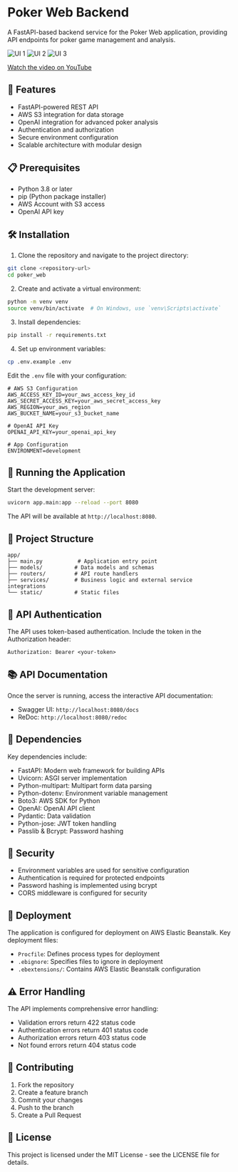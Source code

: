 # Poker Web Backend

A FastAPI-based backend service for the Poker Web application, providing API endpoints for poker game management and analysis.

![UI 1](https://pokerwebsite.s3.us-east-1.amazonaws.com/%E6%88%AA%E5%B1%8F2024-12-17+%E4%B8%8B%E5%8D%882.54.01.png)
![UI 2](https://pokerwebsite.s3.us-east-1.amazonaws.com/%E6%88%AA%E5%B1%8F2024-12-16+%E4%B8%8B%E5%8D%8811.44.34.png)
![UI 3](https://pokerwebsite.s3.us-east-1.amazonaws.com/%E6%88%AA%E5%B1%8F2024-12-18+%E4%B8%8B%E5%8D%887.14.38.png)

[Watch the video on YouTube](https://youtu.be/CQW_0K7iGeQ)
## 🚀 Features

- FastAPI-powered REST API
- AWS S3 integration for data storage
- OpenAI integration for advanced poker analysis
- Authentication and authorization
- Secure environment configuration
- Scalable architecture with modular design

## 📋 Prerequisites

- Python 3.8 or later
- pip (Python package installer)
- AWS Account with S3 access
- OpenAI API key

## 🛠️ Installation

1. Clone the repository and navigate to the project directory:
```bash
git clone <repository-url>
cd poker_web
```



2. Create and activate a virtual environment:
```bash
python -m venv venv
source venv/bin/activate  # On Windows, use `venv\Scripts\activate`
```

3. Install dependencies:
```bash
pip install -r requirements.txt
```

4. Set up environment variables:
```bash
cp .env.example .env
```

Edit the `.env` file with your configuration:
```
# AWS S3 Configuration
AWS_ACCESS_KEY_ID=your_aws_access_key_id
AWS_SECRET_ACCESS_KEY=your_aws_secret_access_key
AWS_REGION=your_aws_region
AWS_BUCKET_NAME=your_s3_bucket_name

# OpenAI API Key
OPENAI_API_KEY=your_openai_api_key

# App Configuration
ENVIRONMENT=development
```

## 🚀 Running the Application

Start the development server:

```bash
uvicorn app.main:app --reload --port 8080
```

The API will be available at `http://localhost:8080`.

## 📁 Project Structure

```
app/
├── main.py           # Application entry point
├── models/          # Data models and schemas
├── routers/         # API route handlers
├── services/        # Business logic and external service integrations
└── static/          # Static files
```

## 🔑 API Authentication

The API uses token-based authentication. Include the token in the Authorization header:

```
Authorization: Bearer <your-token>
```

## 📚 API Documentation

Once the server is running, access the interactive API documentation:

- Swagger UI: `http://localhost:8080/docs`
- ReDoc: `http://localhost:8080/redoc`

## 🔧 Dependencies

Key dependencies include:
- FastAPI: Modern web framework for building APIs
- Uvicorn: ASGI server implementation
- Python-multipart: Multipart form data parsing
- Python-dotenv: Environment variable management
- Boto3: AWS SDK for Python
- OpenAI: OpenAI API client
- Pydantic: Data validation
- Python-jose: JWT token handling
- Passlib & Bcrypt: Password hashing

## 🔐 Security

- Environment variables are used for sensitive configuration
- Authentication is required for protected endpoints
- Password hashing is implemented using bcrypt
- CORS middleware is configured for security

## 🐳 Deployment

The application is configured for deployment on AWS Elastic Beanstalk. Key deployment files:
- `Procfile`: Defines process types for deployment
- `.ebignore`: Specifies files to ignore in deployment
- `.ebextensions/`: Contains AWS Elastic Beanstalk configuration

## ⚠️ Error Handling

The API implements comprehensive error handling:
- Validation errors return 422 status code
- Authentication errors return 401 status code
- Authorization errors return 403 status code
- Not found errors return 404 status code

## 🤝 Contributing

1. Fork the repository
2. Create a feature branch
3. Commit your changes
4. Push to the branch
5. Create a Pull Request

## 📄 License

This project is licensed under the MIT License - see the LICENSE file for details. 
